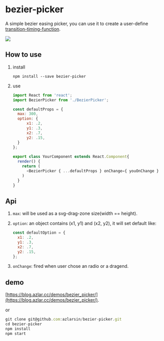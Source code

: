 # bezier-picker
A simple bezier easing picker, you can use it to create a user-define [transition-timing-function](https://developer.mozilla.org/en-US/docs/Web/CSS/transition-timing-function).

![](https://blog.azlar.cc/images/bezier-picker.png)

## How to use
1. install 
    ```shell
    npm install --save bezier-picker
    ```
    
2. use

    ```javascript
    import React from 'react';
    import BezierPicker from './BezierPicker';
    
    const defaultProps = {
      max: 300,
      option: {
          x1: .2,
          y1: .3,
          x2: .7,
          y2: .15,
      }
    };
        
    export class YourComponent extends React.Component{
      render() {
        return (
          <BezierPicker { ...defaultProps } onChange={ youOnChange }
        )
      }
    }  
    ```
## Api
1. `max`: will be used as a svg-drag-zone size(width == height).

2. `option`: an object contains (x1, y1) and (x2, y2), it will set default like: 
    ```javascript
    const defaultOption = {
      x1: .2,
      y1: .3,
      x2: .7,
      y2: .15,
    };
    ```
3. `onChange`: fired when user chose an radio or a dragend.

## demo
[https://blog.azlar.cc/demos/bezier_picker/](https://blog.azlar.cc/demos/bezier_picker/).

or

```javascript
git clone git@github.com:azlarsin/bezier-picker.git
cd bezier-picker
npm install
npm start
```
